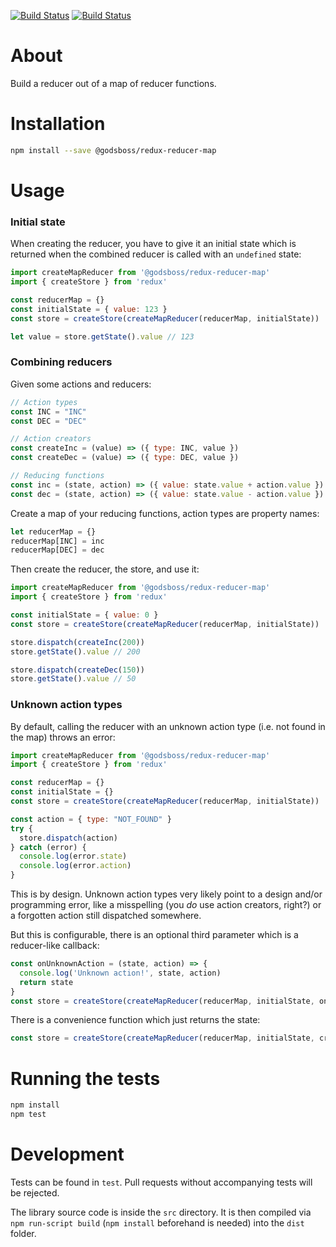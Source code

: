 [![Build Status](https://travis-ci.org/GodsBoss/redux-reducer-map.svg?branch=master)](https://travis-ci.org/GodsBoss/redux-reducer-map)
[![Build Status](https://semaphoreci.com/api/v1/GodsBoss/redux-reducer-map/branches/master/badge.svg)](https://semaphoreci.com/GodsBoss/redux-reducer-map)

About
=====

Build a reducer out of a map of reducer functions.

Installation
============

```sh
npm install --save @godsboss/redux-reducer-map
```

Usage
=====

### Initial state

When creating the reducer, you have to give it an initial state which is
returned when the combined reducer is called with an `undefined` state:

```javascript
import createMapReducer from '@godsboss/redux-reducer-map'
import { createStore } from 'redux'

const reducerMap = {}
const initialState = { value: 123 }
const store = createStore(createMapReducer(reducerMap, initialState))

let value = store.getState().value // 123
```

### Combining reducers

Given some actions and reducers:

```javascript
// Action types
const INC = "INC"
const DEC = "DEC"

// Action creators
const createInc = (value) => ({ type: INC, value })
const createDec = (value) => ({ type: DEC, value })

// Reducing functions
const inc = (state, action) => ({ value: state.value + action.value })
const dec = (state, action) => ({ value: state.value - action.value })
```

Create a map of your reducing functions, action types are property names:

```javascript
let reducerMap = {}
reducerMap[INC] = inc
reducerMap[DEC] = dec
```

Then create the reducer, the store, and use it:

```javascript
import createMapReducer from '@godsboss/redux-reducer-map'
import { createStore } from 'redux'

const initialState = { value: 0 }
const store = createStore(createMapReducer(reducerMap, initialState))

store.dispatch(createInc(200))
store.getState().value // 200

store.dispatch(createDec(150))
store.getState().value // 50
```

### Unknown action types

By default, calling the reducer with an unknown action type (i.e. not found in
the map) throws an error:

```javascript
import createMapReducer from '@godsboss/redux-reducer-map'
import { createStore } from 'redux'

const reducerMap = {}
const initialState = {}
const store = createStore(createMapReducer(reducerMap, initialState))

const action = { type: "NOT_FOUND" }
try {
  store.dispatch(action)
} catch (error) {
  console.log(error.state)
  console.log(error.action)
}
```

This is by design. Unknown action types very likely point to a design and/or
programming error, like a misspelling (you _do_ use action creators, right?) or
a forgotten action still dispatched somewhere.

But this is configurable, there is an optional third parameter which is a
reducer-like callback:

```javascript
const onUnknownAction = (state, action) => {
  console.log('Unknown action!', state, action)
  return state
}
const store = createStore(createMapReducer(reducerMap, initialState, onUnknownAction))
```

There is a convenience function which just returns the state:

```javascript
const store = createStore(createMapReducer(reducerMap, initialState, createMapReducer.justReturnState))
```

Running the tests
=================

```sh
npm install
npm test
```

Development
===========

Tests can be found in `test`. Pull requests without accompanying tests will be
rejected.

The library source code is inside the `src` directory. It is then compiled
via `npm run-script build` (`npm install` beforehand is needed) into the `dist`
folder.
